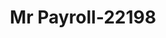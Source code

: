 ---
f_zip-code: 43137
f_state-code: OH
title: Mr Payroll-22198
f_phone: 614-491-2490
f_city-only: Lockbourne
f_address: 2560 East London Groveport Road Lockbourne
f_location-unique-id: '22198'
slug: mr-payroll-22198
updated-on: '2024-05-30T13:46:58.046Z'
created-on: '2024-05-30T13:36:59.803Z'
published-on: '2024-05-30T13:54:32.469Z'
f_city-state: cms/city/lockbourne-oh.md
f_company: cms/company/mr-payroll.md
f_state: cms/state/ohio.md
layout: '[payday-loan].html'
tags: payday-loan
---